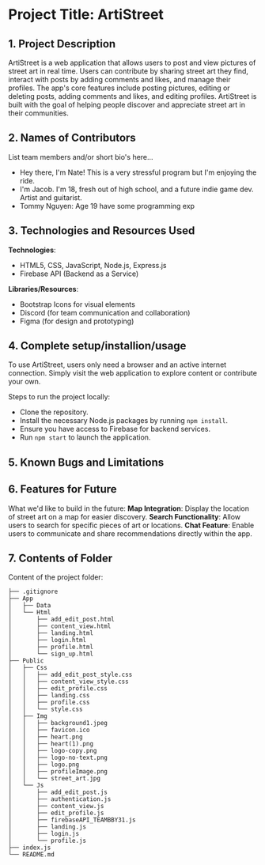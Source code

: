 # Project Title: ArtiStreet

## 1. Project Description
ArtiStreet is a web application that allows users to post and view pictures of street art in real time. Users can contribute by sharing street art they find, interact with posts by adding comments and likes, and manage their profiles. The app's core features include posting pictures, editing or deleting posts, adding comments and likes, and editing profiles. ArtiStreet is built with the goal of helping people discover and appreciate street art in their communities.

## 2. Names of Contributors
List team members and/or short bio's here... 
* Hey there, I'm Nate! This is a very stressful program but I'm enjoying the ride. 
* I'm Jacob. I'm 18, fresh out of high school, and a future indie game dev. Artist and guitarist.
* Tommy Nguyen: Age 19 have some programming exp
	
## 3. Technologies and Resources Used
**Technologies**: 
  - HTML5, CSS, JavaScript, Node.js, Express.js
  - Firebase API (Backend as a Service)
    
**Libraries/Resources**:
  - Bootstrap Icons for visual elements
  - Discord (for team communication and collaboration)
  - Figma (for design and prototyping)

## 4. Complete setup/installion/usage
To use ArtiStreet, users only need a browser and an active internet connection. Simply visit the web application to explore content or contribute your own.

Steps to run the project locally:
- Clone the repository.
- Install the necessary Node.js packages by running `npm install`.
- Ensure you have access to Firebase for backend services.
- Run `npm start` to launch the application.

## 5. Known Bugs and Limitations


## 6. Features for Future
What we'd like to build in the future:
**Map Integration**: Display the location of street art on a map for easier discovery.
**Search Functionality**: Allow users to search for specific pieces of art or locations.
**Chat Feature**: Enable users to communicate and share recommendations directly within the app.

	
## 7. Contents of Folder
Content of the project folder:

```
├── .gitignore
├── App
│   ├── Data
│   └── Html
│       ├── add_edit_post.html
│       ├── content_view.html
│       ├── landing.html
│       ├── login.html
│       ├── profile.html
│       └── sign_up.html
├── Public
│   ├── Css
│   │   ├── add_edit_post_style.css
│   │   ├── content_view_style.css
│   │   ├── edit_profile.css
│   │   ├── landing.css
│   │   ├── profile.css
│   │   └── style.css
│   ├── Img
│   │   ├── background1.jpeg
│   │   ├── favicon.ico
│   │   ├── heart.png
│   │   ├── heart(1).png
│   │   ├── logo-copy.png
│   │   ├── logo-no-text.png
│   │   ├── logo.png
│   │   ├── profileImage.png
│   │   └── street_art.jpg
│   └── Js
│       ├── add_edit_post.js
│       ├── authentication.js
│       ├── content_view.js
│       ├── edit_profile.js
│       ├── firebaseAPI_TEAMBBY31.js
│       ├── landing.js
│       ├── login.js
│       └── profile.js
├── index.js
└── README.md



```


